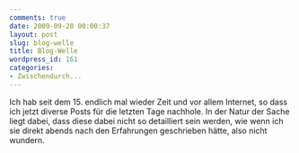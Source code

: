 ```yaml
---
comments: true
date: 2009-09-20 00:00:37
layout: post
slug: blog-welle
title: Blog-Welle
wordpress_id: 161
categories:
- Zwischendurch...
---
```


Ich hab seit dem 15. endlich mal wieder Zeit und vor allem Internet, so dass ich jetzt diverse Posts für die letzten Tage nachhole. In der Natur der Sache liegt dabei, dass diese dabei nicht so detailliert sein werden, wie wenn ich sie direkt abends nach den Erfahrungen geschrieben hätte, also nicht wundern.
